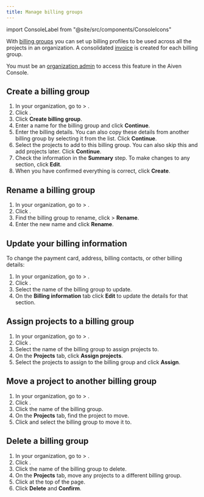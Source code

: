 ```yaml
---
title: Manage billing groups
---
```


import ConsoleLabel from "@site/src/components/ConsoleIcons"

With [billing groups](/docs/platform/howto/use-billing-groups) you can set up billing profiles to be used across all the projects in an organization. A consolidated [invoice](/docs/platform/howto/use-billing-groups) is created for each billing group.

You must be an [organization admin](/docs/platform/concepts/permissions#organization-roles-and-permissions)
to access this feature in the Aiven Console.

## Create a billing group

1.  In your organization, go to <ConsoleLabel name="userinformation"/> >
    <ConsoleLabel name="billing"/>.
1.  Click <ConsoleLabel name="billinggroups"/>.
1.  Click **Create billing group**.
1.  Enter a name for the billing group and click **Continue**.
1.  Enter the billing details. You can also copy these details from
    another billing group by selecting it from the list. Click
    **Continue**.
1.  Select the projects to add to this billing group. You
    can also skip this and add projects later. Click **Continue**.
1.  Check the information in the **Summary** step. To make changes to
    any section, click **Edit**.
1.  When you have confirmed everything is correct, click **Create**.

## Rename a billing group

1.  In your organization, go to <ConsoleLabel name="userinformation"/> >
    <ConsoleLabel name="billing"/>.
1.  Click <ConsoleLabel name="billinggroups"/>.
1.  Find the billing group to rename, click <ConsoleLabel name="actions"/> > **Rename**.
1.  Enter the new name and click **Rename**.

## Update your billing information

To change the payment card, address, billing contacts, or other billing
details:

1.  In your organization, go to <ConsoleLabel name="userinformation"/> >
    <ConsoleLabel name="billing"/>.
1.  Click <ConsoleLabel name="billinggroups"/>.
1.  Select the name of the billing group to update.
1.  On the **Billing information** tab click **Edit** to update the
    details for that section.

## Assign projects to a billing group

1.  In your organization, go to <ConsoleLabel name="userinformation"/> >
    <ConsoleLabel name="billing"/>.
1.  Click <ConsoleLabel name="billinggroups"/>.
1.  Select the name of the billing group to assign projects to.
1.  On the **Projects** tab, click **Assign projects**.
1.  Select the projects to assign to the billing group and click **Assign**.

## Move a project to another billing group

1.  In your organization, go to <ConsoleLabel name="userinformation"/> >
    <ConsoleLabel name="billing"/>.
1.  Click <ConsoleLabel name="billinggroups"/>.
1.  Click the name of the billing group.
1.  On the **Projects** tab, find the project to move.
1.  Click <ConsoleLabel name="actions"/> and select the billing group
    to move it to.

## Delete a billing group

1.  In your organization, go to <ConsoleLabel name="userinformation"/> >
    <ConsoleLabel name="billing"/>.
1.  Click <ConsoleLabel name="billinggroups"/>.
1.  Click the name of the billing group to delete.
1.  On the **Projects** tab, move any projects to a different billing group.
1.  Click <ConsoleLabel name="actions"/> at the top of the page.
1.  Click **Delete** and **Confirm**.
